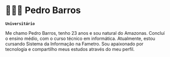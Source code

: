 # 👩🏻‍💻 Pedro Barros

**`Universitário`**

Me chamo Pedro Barros, tenho 23 anos e sou natural do Amazonas. Concluí o ensino médio, com o curso técnico em informática. Atualmente, estou cursando Sistema da Informação na Fametro. Sou apaixonado por tecnologia e compartilho meus estudos através do meu perfil.
